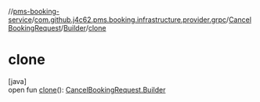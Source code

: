 //[pms-booking-service](../../../../index.md)/[com.github.j4c62.pms.booking.infrastructure.provider.grpc](../../index.md)/[CancelBookingRequest](../index.md)/[Builder](index.md)/[clone](clone.md)

# clone

[java]\
open fun [clone](clone.md)(): [CancelBookingRequest.Builder](index.md)